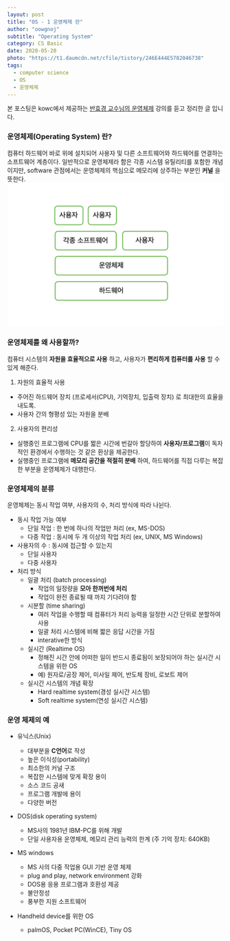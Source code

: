 ```yaml
---
layout: post
title: "OS - 1 운영체제 란"
author: "oowgnoj"
subtitle: "Operating System"
category: CS Basic
date: 2020-05-20
photo: "https://t1.daumcdn.net/cfile/tistory/246E444E5782046738"
tags:
  - computer science
  - OS
  - 운영체제
---
```


본 포스팅은 kowc에서 제공하는 [반효경 교수님의 운영체제](http://www.kocw.net/home/search/kemView.do?kemId=1046323&ar=pop) 강의를 듣고 정리한 글 입니다.


### 운영체제(Operating System) 란?

컴퓨터 하드웨어 바로 위에 설치되어 사용자 및 다른 소프트웨어와 하드웨어를 연결하는 소프트웨어 계층이다. 일반적으로 운영체제라 함은 각종 시스템 유틸리티를 포함한 개념이지만, software 관점에서는 운영체제의 핵심으로 메모리에 상주하는 부분인 **커널** 을 뜻한다.
![OS](./../images/in-post/OS/OS-intro.png)
### 운영체제를 왜 사용할까?

컴퓨터 시스템의 **자원을 효율적으로 사용** 하고, 사용자가 **편리하게 컴퓨터를 사용** 할 수 있게 해준다.
1. 자원의 효율적 사용
- 주어진 하드웨어 장치 (프로세서(CPU), 기억장치, 입출력 장치) 로 최대한의 효율을 내도록.
- 사용자 간의 형평성 있는 자원을 분배

2. 사용자의 편리성
- 실행중인 프로그램에 CPU를 짧은 시간에 번갈아 할당하여 **사용자/프로그램**이 독자적인 환경에서 수행하는 것 같은 환상을 제공한다.
- 실행중인 프로그램에 **메모리 공간을 적절히 분배** 하여, 하드웨어를 직접 다루는 복잡한 부분을 운영체제가 대행한다.


### 운영체제의 분류

운영체제는 동시 작업 여부, 사용자의 수, 처리 방식에 따라 나뉜다.
- 동시 작업 가능 여부
    - 단일 작업 : 한 번에 하나의 작업만 처리 (ex, MS-DOS)
    - 다중 작업 : 동시에 두 개 이상의 작업 처리 (ex, UNIX, MS Windows)
- 사용자의 수 : 동시에 접근할 수 있는지
    - 단일 사용자
    - 다중 사용자
- 처리 방식
    - 일괄 처리 (batch processing)
        - 작업의 일정량을 **모아 한꺼번에 처리**
        - 작업이 완전 종료될 때 까지 기다려야 함
    - 시분할 (time sharing)
        - 여러 작업을 수행할 때 컴퓨터가 처리 능력을 일정한 시간 단위로 분할하여 사용
        - 일괄 처리 시스템에 비해 짧은 응답 시간을 가짐
        - interative한 방식
    - 실시간 (Realtime OS)
        - 정해진 시간 안에 어떠한 일이 반드시 종료됨이 보장되어야 하는 실시간 시스템을 위한 OS
        - 예) 원자로/공장 제어, 미사일 제어, 반도체 장비, 로보트 제어
    - 실시간 시스템의 개념 확장
        - Hard realtime system(경성 실시간 시스템)
        - Soft realtime system(연성 실시간 시스템)

### 운영 체제의 예

- 유닉스(Unix)
    - 대부분을 **C언어**로 작성
    - 높은 이식성(portability)
    - 최소한의 커널 구조
    - 복잡한 시스템에 맞게 확장 용이
    - 소스 코드 공새
    - 프로그램 개발에 용이
    - 다양한 버전

- DOS(disk operating system)
    - MS사의 1981년 IBM-PC를 위해 개발
    - 단일 사용자용 운영체제, 메모리 관리 능력의 한계 (주 기억 장치: 640KB)

- MS windows
    - MS 사의 다중 작업용 GUI 기반 운영 체제
    - plug and play, network environment 강화
    - DOS용 응용 프로그램과 호환성 제공
    - 불안정성
    - 풍부한 지원 소프트웨어

- Handheld device를 위한 OS
    - palmOS, Pocket PC(WinCE), Tiny OS


